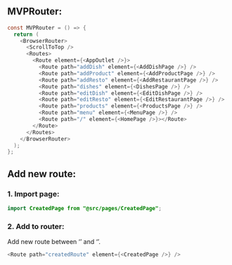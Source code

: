 MVPRouter:
----------

```java
const MVPRouter = () => {
  return (
    <BrowserRouter>
      <ScrollToTop />
      <Routes>
        <Route element={<AppOutlet />}>
          <Route path="addDish" element={<AddDishPage />} />
          <Route path="addProduct" element={<AddProductPage />} />
          <Route path="addResto" element={<AddRestaurantPage />} />
          <Route path="dishes" element={<DishesPage />} />
          <Route path="editDish" element={<EditDishPage />} />
          <Route path="editResto" element={<EditRestaurantPage />} />
          <Route path="products" element={<ProductsPage />} />
          <Route path="menu" element={<MenuPage />} />
          <Route path="/" element={<HomePage />}></Route>
        </Route>
      </Routes>
    </BrowserRouter>
  );
};
```

Add new route:
--------------

### 1\. Import page:

```java
import CreatedPage from "@src/pages/CreatedPage";
```

### 2\. Add to router:

Add new route between ‘<Routes>’ and ‘</Route>’.

```java
<Route path="createdRoute" element={<CreatedPage />} />
```